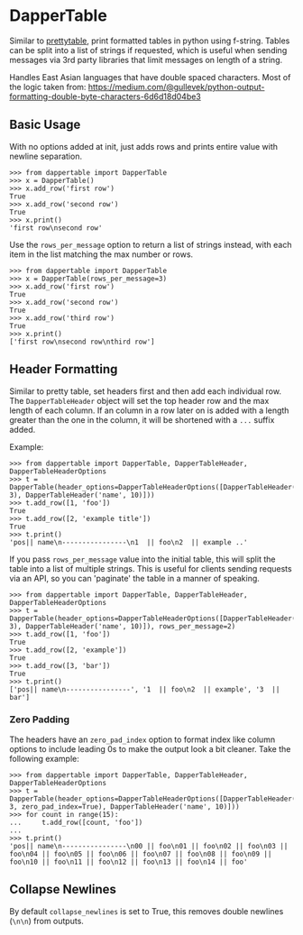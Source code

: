 # DapperTable

Similar to [prettytable](https://pypi.org/project/prettytable/), print formatted tables in python using f-string. Tables can be split into a list of strings if requested, which is useful when sending messages via 3rd party libraries that limit messages on length of a string.

Handles East Asian languages that have double spaced characters. Most of the logic taken from: https://medium.com/@gullevek/python-output-formatting-double-byte-characters-6d6d18d04be3

## Basic Usage

With no options added at init, just adds rows and prints entire value with newline separation.

```
>>> from dappertable import DapperTable
>>> x = DapperTable()
>>> x.add_row('first row')
True
>>> x.add_row('second row')
True
>>> x.print()
'first row\nsecond row'
```

Use the `rows_per_message` option to return a list of strings instead, with each item in the list matching the max number or rows.

```
>>> from dappertable import DapperTable
>>> x = DapperTable(rows_per_message=3)
>>> x.add_row('first row')
True
>>> x.add_row('second row')
True
>>> x.add_row('third row')
True
>>> x.print()
['first row\nsecond row\nthird row']
```

## Header Formatting


Similar to pretty table, set headers first and then add each individual row. The `DapperTableHeader` object will set the top header row and the max length of each column. If an column in a row later on is added with a length greater than the one in the column, it will be shortened with a `...` suffix added.

Example:
```
>>> from dappertable import DapperTable, DapperTableHeader, DapperTableHeaderOptions
>>> t = DapperTable(header_options=DapperTableHeaderOptions([DapperTableHeader('pos', 3), DapperTableHeader('name', 10)]))
>>> t.add_row([1, 'foo'])
True
>>> t.add_row([2, 'example title'])
True
>>> t.print()
'pos|| name\n----------------\n1  || foo\n2  || example ..'
```

If you pass `rows_per_message` value into the initial table, this will split the table into a list of multiple strings. This is useful for clients sending requests via an API, so you can 'paginate' the table in a manner of speaking.

```
>>> from dappertable import DapperTable, DapperTableHeader, DapperTableHeaderOptions
>>> t = DapperTable(header_options=DapperTableHeaderOptions([DapperTableHeader('pos', 3), DapperTableHeader('name', 10)]), rows_per_message=2)
>>> t.add_row([1, 'foo'])
True
>>> t.add_row([2, 'example'])
True
>>> t.add_row([3, 'bar'])
True
>>> t.print()
['pos|| name\n----------------', '1  || foo\n2  || example', '3  || bar']
```

### Zero Padding

The headers have an `zero_pad_index` option to format index like column options to include leading 0s to make the output look a bit cleaner. Take the following example:

```
>>> from dappertable import DapperTable, DapperTableHeader, DapperTableHeaderOptions
>>> t = DapperTable(header_options=DapperTableHeaderOptions([DapperTableHeader('pos', 3, zero_pad_index=True), DapperTableHeader('name', 10)]))
>>> for count in range(15):
...     t.add_row([count, 'foo'])
... 
>>> t.print()
'pos|| name\n----------------\n00 || foo\n01 || foo\n02 || foo\n03 || foo\n04 || foo\n05 || foo\n06 || foo\n07 || foo\n08 || foo\n09 || foo\n10 || foo\n11 || foo\n12 || foo\n13 || foo\n14 || foo'

```

## Collapse Newlines

By default `collapse_newlines` is set to True, this removes double newlines (`\n\n`) from outputs.